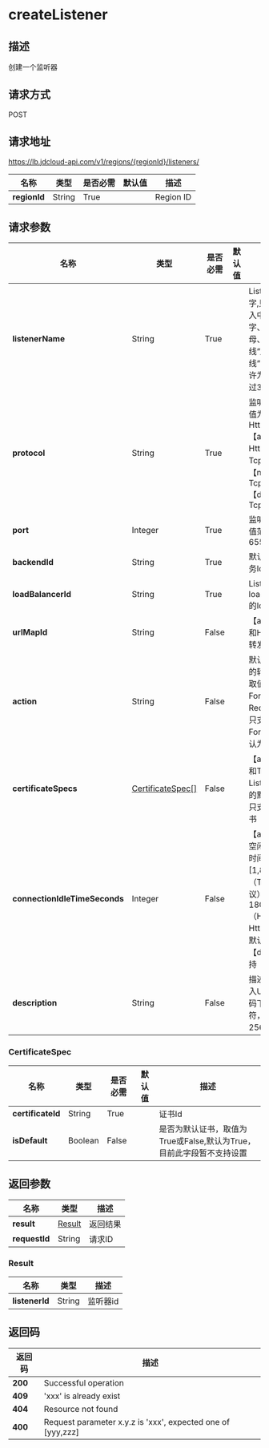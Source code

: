 # createListener


## 描述
创建一个监听器

## 请求方式
POST

## 请求地址
https://lb.jdcloud-api.com/v1/regions/{regionId}/listeners/

|名称|类型|是否必需|默认值|描述|
|---|---|---|---|---|
|**regionId**|String|True| |Region ID|

## 请求参数
|名称|类型|是否必需|默认值|描述|
|---|---|---|---|---|
|**listenerName**|String|True| |Listener的名字,只允许输入中文、数字、大小写字母、英文下划线“_”及中划线“-”，不允许为空且不超过32字符|
|**protocol**|String|True| |监听协议, 取值为Tcp, Tls, Http, Https <br>【alb】支持Http, Https，Tcp和Tls <br>【nlb】支持Tcp  <br>【dnlb】支持Tcp|
|**port**|Integer|True| |监听端口，取值范围为[1, 65535]|
|**backendId**|String|True| |默认的后端服务Id|
|**loadBalancerId**|String|True| |Listener所属loadBalancer的Id|
|**urlMapId**|String|False| |【alb Https和Http协议】转发规则组Id|
|**action**|String|False| |默认后端服务的转发策略,取值为Forward或Redirect, 现只支持Forward, 默认为Forward|
|**certificateSpecs**|[CertificateSpec[]](createlistener#certificatespec)|False| |【alb Https和Tls协议】Listener绑定的默认证书，只支持一个证书|
|**connectionIdleTimeSeconds**|Integer|False| |【alb、nlb】空闲连接超时时间, 范围为[1,86400]。 <br>（Tcp和Tls协议）默认为：1800s <br>（Http和Https协议）默认为：60s <br>【dnlb】不支持|
|**description**|String|False| |描述,允许输入UTF-8编码下的全部字符，不超过256字符|

### <div id="certificatespec">CertificateSpec</div>
|名称|类型|是否必需|默认值|描述|
|---|---|---|---|---|
|**certificateId**|String|True| |证书Id|
|**isDefault**|Boolean|False| |是否为默认证书，取值为True或False,默认为True，目前此字段暂不支持设置|

## 返回参数
|名称|类型|描述|
|---|---|---|
|**result**|[Result](createlistener#result)|返回结果|
|**requestId**|String|请求ID|

### <div id="result">Result</div>
|名称|类型|描述|
|---|---|---|
|**listenerId**|String|监听器id|

## 返回码
|返回码|描述|
|---|---|
|**200**|Successful operation|
|**409**| 'xxx' is already exist|
|**404**|Resource not found|
|**400**|Request parameter x.y.z is 'xxx', expected one of [yyy,zzz]|
